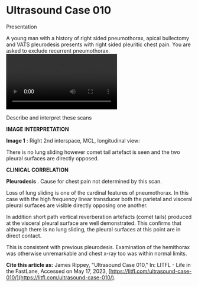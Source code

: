 # Ultrasound Case 010
Presentation


A young man with a history of right sided pneumothorax, apical bullectomy and VATS pleurodesis presents with right sided pleuritic chest pain. You are asked to exclude recurrent pneumothorax.
![](https://litfl.com/wp-content/uploads/2018/11/LITFL-Top-100-Ultrasound-010.mp4)


Describe and interpret these scans

**IMAGE INTERPRETATION** 



**Image 1** : Right 2nd interspace, MCL, longitudinal view:


There is no lung sliding however comet tail artefact is seen and the two pleural surfaces are directly opposed. 


**CLINICAL CORRELATION** 



**Pleurodesis** . Cause for chest pain not determined by this scan.


Loss of lung sliding is one of the cardinal features of pneumothorax. In this case with the high frequency linear transducer both the parietal and visceral pleural surfaces are visible directly opposing one another. 


In addition short path vertical reverberation artefacts (comet tails) produced at the visceral pleural surface are well demonstrated. This confirms that although there is no lung sliding, the pleural surfaces at this point are in direct contact. 


This is consistent with previous pleurodesis. Examination of the hemithorax was otherwise unremarkable and chest x-ray too was within normal limits.

**Cite this article as:**  James Rippey, "Ultrasound Case 010," In: LITFL - Life in the FastLane, Accessed on May 17, 2023, [https://litfl.com/ultrasound-case-010/](https://litfl.com/ultrasound-case-010/).


